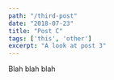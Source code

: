 ```yaml
---
path: "/third-post"
date: "2018-07-23"
title: "Post C"
tags: ['this', 'other']
excerpt: "A look at post 3"
---
```


Blah blah blah


